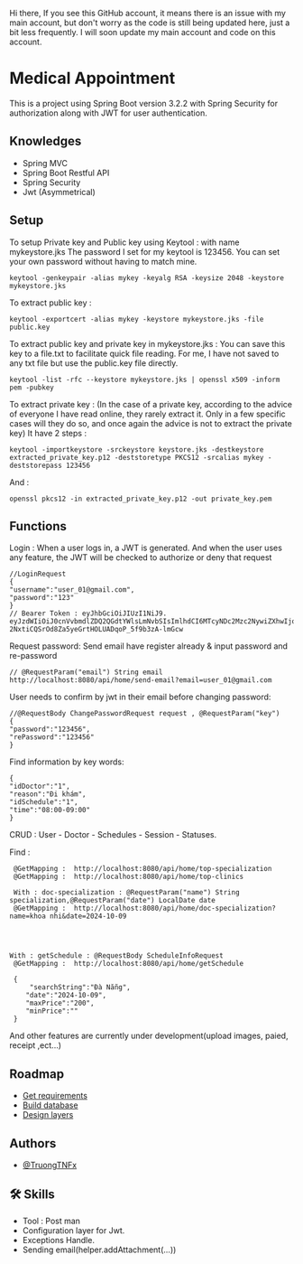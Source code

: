 Hi there, If you see this GitHub account, it means there is an issue with my main account, but don't worry as the code is still being updated here, just a bit less frequently. I will soon update my main account and code on this account.


# Medical Appointment 

This is a project using Spring Boot version 3.2.2 with Spring Security for authorization along with JWT for user authentication.




## Knowledges

 - Spring MVC
 - Spring Boot Restful API
 - Spring Security
 - Jwt (Asymmetrical) 




## Setup
To setup Private key and Public key using Keytool : with name mykeystore.jks 
The password I set for my keytool is 123456. You can set your own password without having to match mine.

	keytool -genkeypair -alias mykey -keyalg RSA -keysize 2048 -keystore mykeystore.jks

 To extract public key : 

  	keytool -exportcert -alias mykey -keystore mykeystore.jks -file public.key

To extract public key and private key in mykeystore.jks : 
	You can save this key to a file.txt to facilitate quick file reading. 
 	For me, I have not saved to any txt file but use the public.key file directly.

	keytool -list -rfc --keystore mykeystore.jks | openssl x509 -inform pem -pubkey

To extract private key : (In the case of a private key, according to the advice of everyone I have read online, they rarely extract it. Only in a few specific cases will they do so, and once again the advice is not to extract the private key)
	It have 2 steps : 

  	keytool -importkeystore -srckeystore keystore.jks -destkeystore extracted_private_key.p12 -deststoretype PKCS12 -srcalias mykey -deststorepass 123456
And :

   	openssl pkcs12 -in extracted_private_key.p12 -out private_key.pem


    

## Functions

Login : 
When a user logs in, a JWT is generated. And when the user uses any feature, the JWT will be checked to authorize or deny that request

    
    //LoginRequest
    {
    "username":"user_01@gmail.com",
    "password":"123"
    }
    // Bearer Token : eyJhbGciOiJIUzI1NiJ9.
    eyJzdWIiOiJ0cnVvbmdlZDQ2QGdtYWlsLmNvbSIsImlhdCI6MTcyNDc2Mzc2NywiZXhwIjoxNzI0NzY0NjY3fQ.
    2NxtiCQSrOd8Za5yeGrtHOLUADqoP_5f9b3zA-lmGcw  



Request password: 
    Send email have register already & input password and re-password
    

    // @RequestParam("email") String email
    http://localhost:8080/api/home/send-email?email=user_01@gmail.com
    


User needs to confirm by jwt in their email before changing password: 

    
    //@RequestBody ChangePasswordRequest request , @RequestParam("key")
    {
    "password":"123456",
    "rePassword":"123456"
    }

    
Find information by key words: 
    
    {
	"idDoctor":"1",
	"reason":"Đi khám",
	"idSchedule":"1",
	"time":"08:00-09:00"
    }         

CRUD : User - Doctor - Schedules - Session - Statuses.

Find : 
    
     @GetMapping :  http://localhost:8080/api/home/top-specialization
     @GetMapping :  http://localhost:8080/api/home/top-clinics
     
     With : doc-specialization : @RequestParam("name") String specialization,@RequestParam("date") LocalDate date
     @GetMapping :  http://localhost:8080/api/home/doc-specialization?name=khoa nhi&date=2024-10-09
        
        


    With : getSchedule : @RequestBody ScheduleInfoRequest
     @GetMapping :  http://localhost:8080/api/home/getSchedule 
      
     {
         "searchString":"Đà Nẵng",
        "date":"2024-10-09",
        "maxPrice":"200",
        "minPrice":""
     }
    
And other features are currently under development(upload images, paied, receipt ,ect...)

    


    
    








 
    

## Roadmap

- [Get requirements](https://docs.google.com/document/d/1rRGRPzctYN_VPQ6LlEGjV-zyYfBlH0BOaVfRPepasfY/edit)
- [Build database](https://docs.google.com/document/d/16r2h6WFY7xSB444rZJmGde6QlaU_1iuslSGL6BGEYFM/edit)
- [Design layers](https://docs.google.com/document/d/1A-9NATqidxQOA7ORxwgMNxguGBmIaUbtVRPGOgeFvuQ/edit)

 


## Authors



- [@TruongTNFx](https://www.github.com/TruongTNFx)







## 🛠 Skills

- Tool : Post man
- Configuration layer for Jwt.
- Exceptions Handle.
- Sending email(helper.addAttachment(...))
    








    
